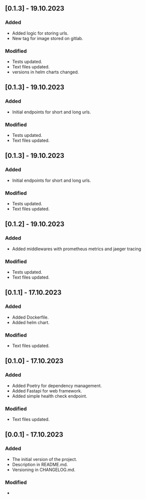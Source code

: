 ## [0.1.3] - 19.10.2023
### Added
- Added logic for storing urls.
- New tag for image stored on gitlab.
### Modified
- Tests updated.
- Text files updated.
- versions in helm charts changed.

## [0.1.3] - 19.10.2023
### Added
- Initial endpoints for short and long urls.
### Modified
- Tests updated.
- Text files updated.

## [0.1.3] - 19.10.2023
### Added
- Initial endpoints for short and long urls.
### Modified
- Tests updated.
- Text files updated.

## [0.1.2] - 19.10.2023
### Added
- Added middlewares with prometheus metrics and jaeger tracing
### Modified
- Tests updated.
- Text files updated.

## [0.1.1] - 17.10.2023
### Added
- Added Dockerfile.
- Added helm chart.
### Modified
- Text files updated.

## [0.1.0] - 17.10.2023
### Added
- Added Poetry for dependency management.
- Added Fastapi for web framework.
- Added simple health check endpoint.
### Modified
- Text files updated.


## [0.0.1] - 17.10.2023
### Added
- The initial version of the project.
- Description in README.md.
- Versioning in CHANGELOG.md.
### Modified
-

